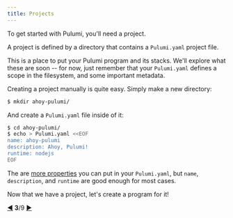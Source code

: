 ```yaml
---
title: Projects
---
```


To get started with Pulumi, you'll need a project.

A project is defined by a directory that contains a `Pulumi.yaml` project file.

This is a place to put your Pulumi program and its stacks.  We'll explore what these are soon -- for now, just
remember that your `Pulumi.yaml` defines a scope in the filesystem, and some important metadata.

Creating a project manually is quite easy.  Simply make a new directory:

```bash
$ mkdir ahoy-pulumi/
```

And create a `Pulumi.yaml` file inside of it:

```bash
$ cd ahoy-pulumi/
$ echo > Pulumi.yaml <<EOF
name: ahoy-pulumi
description: Ahoy, Pulumi!
runtime: nodejs
EOF
```

The are [more properties](/reference/yaml.md) you can put in your `Pulumi.yaml`, but `name`, `description`, and
`runtime` are good enough for most cases.

Now that we have a project, let's create a program for it!

<div class="tour-nav">
    <a class="tour-button enabled" href="basics-pulumi.html" title="Pulumi">◀</a>
    <span class="tour-index"><strong>3</strong>/9</span>
    <a class="tour-button enabled" href="basics-programs.html" title="Programs">▶</a>
</div>
